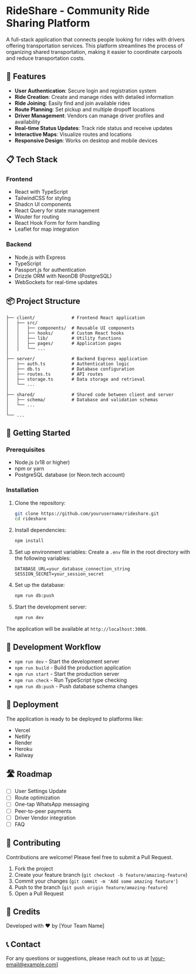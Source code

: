 # RideShare - Community Ride Sharing Platform

A full-stack application that connects people looking for rides with drivers offering transportation services. This platform streamlines the process of organizing shared transportation, making it easier to coordinate carpools and reduce transportation costs.

## 🚀 Features

- **User Authentication**: Secure login and registration system
- **Ride Creation**: Create and manage rides with detailed information
- **Ride Joining**: Easily find and join available rides
- **Route Planning**: Set pickup and multiple dropoff locations
- **Driver Management**: Vendors can manage driver profiles and availability
- **Real-time Status Updates**: Track ride status and receive updates
- **Interactive Maps**: Visualize routes and locations
- **Responsive Design**: Works on desktop and mobile devices

## 📋 Tech Stack

### Frontend
- React with TypeScript
- TailwindCSS for styling
- Shadcn UI components
- React Query for state management
- Wouter for routing
- React Hook Form for form handling
- Leaflet for map integration

### Backend
- Node.js with Express
- TypeScript
- Passport.js for authentication
- Drizzle ORM with NeonDB (PostgreSQL)
- WebSockets for real-time updates

## 📦 Project Structure

```
├── client/              # Frontend React application
│   ├── src/
│   │   ├── components/  # Reusable UI components
│   │   ├── hooks/       # Custom React hooks
│   │   ├── lib/         # Utility functions
│   │   ├── pages/       # Application pages
│   │   └── ...
│
├── server/              # Backend Express application
│   ├── auth.ts          # Authentication logic
│   ├── db.ts            # Database configuration
│   ├── routes.ts        # API routes
│   ├── storage.ts       # Data storage and retrieval
│   └── ...
│
├── shared/              # Shared code between client and server
│   ├── schema/          # Database and validation schemas
│   └── ...
│
└── ...
```

## 🚀 Getting Started

### Prerequisites

- Node.js (v18 or higher)
- npm or yarn
- PostgreSQL database (or Neon.tech account)

### Installation

1. Clone the repository:
   ```bash
   git clone https://github.com/yourusername/rideshare.git
   cd rideshare
   ```

2. Install dependencies:
   ```bash
   npm install
   ```

3. Set up environment variables:
   Create a `.env` file in the root directory with the following variables:
   ```
   DATABASE_URL=your_database_connection_string
   SESSION_SECRET=your_session_secret
   ```

4. Set up the database:
   ```bash
   npm run db:push
   ```

5. Start the development server:
   ```bash
   npm run dev
   ```

The application will be available at `http://localhost:3000`.

## 🔄 Development Workflow

- `npm run dev` - Start the development server
- `npm run build` - Build the production application
- `npm run start` - Start the production server
- `npm run check` - Run TypeScript type checking
- `npm run db:push` - Push database schema changes

## 📱 Deployment

The application is ready to be deployed to platforms like:
- Vercel
- Netlify
- Render
- Heroku
- Railway

## 🛣️ Roadmap
- [ ] User Settings Update
- [ ] Route optimization
- [ ] One-tap WhatsApp messaging
- [ ] Peer-to-peer payments
- [ ] Driver Vendor integration
- [ ] FAQ

## 💬 Contributing

Contributions are welcome! Please feel free to submit a Pull Request.

1. Fork the project
2. Create your feature branch (`git checkout -b feature/amazing-feature`)
3. Commit your changes (`git commit -m 'Add some amazing feature'`)
4. Push to the branch (`git push origin feature/amazing-feature`)
5. Open a Pull Request

## 👥 Credits

Developed with ❤️ by [Your Team Name]

## 📞 Contact

For any questions or suggestions, please reach out to us at [your-email@example.com]